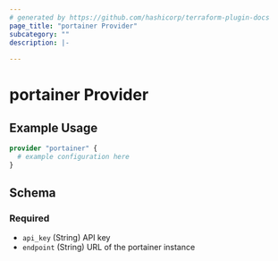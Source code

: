 ```yaml
---
# generated by https://github.com/hashicorp/terraform-plugin-docs
page_title: "portainer Provider"
subcategory: ""
description: |-
  
---
```


# portainer Provider



## Example Usage

```terraform
provider "portainer" {
  # example configuration here
}
```

<!-- schema generated by tfplugindocs -->
## Schema

### Required

- `api_key` (String) API key
- `endpoint` (String) URL of the portainer instance
